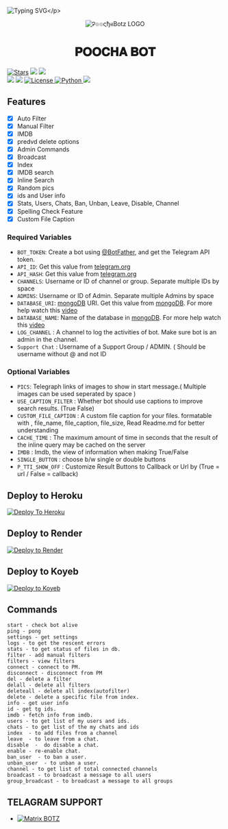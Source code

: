 ![Typing SVG](https://readme-typing-svg.herokuapp.com/?lines=𝑇𝐻𝐼𝑆+𝐼𝑆+Ꭾ๏๏ςђค+𝐵𝑂𝑇!;𝐶𝑅𝐸𝐴𝑇𝐸𝐷+𝐵𝑌+𝑀_𝑀𝑂𝑉𝐼𝐸𝑆_𝟮𝟯𓅥;𝐴+𝑃𝑂𝑊𝐸𝑅𝐹𝑈𝐿𝐿+𝑇𝐺+𝐴𝑈𝑇𝑂𝐹𝐼𝐿𝑇𝐸𝑅+𝐵𝑂𝑇!)</p>
<p align="center">
  <img src="https://telegra.ph/file/c5ae0bad71b171f7d30ef.jpg" alt="Ꭾ๏๏ςђคBotz LOGO">
</p>
<h1 align="center">
  <b> 𝐏𝐎𝐎𝐂𝐇𝐀 𝐁𝐎𝐓</b>
</h1>

<a href="https://github.com/matrixbotz0/PETER-PARKER-BOT"><img src="https://img.shields.io/github/stars/matrixbotz0/PETER-PARKER-BOT?color=black&logo=github&logoColor=black&style=for-the-badge" alt="Stars" /></a>
<a href="https://github.com/matrixbotz0/PETER-PARKER-BOT/network/members"> <img src="https://img.shields.io/github/forks/matrixbotz0/PETER-PARKER-BOT?color=black&logo=github&logoColor=black&style=for-the-badge" /></a>
<a href="https://github.com/matrixbotz0/PETER-PARKER-BOT"> <img src="https://img.shields.io/github/repo-size/matrixbotz0/PETER-PARKER-BOT?color=skyblue&logo=github&logoColor=blue&style=for-the-badge" /></a>   
<a href="https://github.com/matrixbotz0/PETER-PARKER-BOT/commit/main"> <img src="https://img.shields.io/github/last-commit/matrixbotz0/PETER-PARKER-BOT?color=black&logo=github&logoColor=black&style=for-the-badge" /></a>
<a href="https://github.com/matrixbotz0/PETER-PARKER-BOT"> <img src="https://img.shields.io/github/contributors/matrixbotz0/PETER-PARKER-BOT?color=skyblue&logo=github&logoColor=blue&style=for-the-badge" /></a>
<a href="https://github.com/matrixbotz0/PETER-PARKER-BOT/blob/main/LICENSE"> <img src="https://img.shields.io/badge/License- GPL 2.0 license -blueviolet?style=for-the-badge" alt="License" /> </a>
<a href="https://www.python.org/"> <img src="https://img.shields.io/badge/Written%20in-Python-skyblue?style=for-the-badge&logo=python" alt="Python" /> </a>
<a href="https://pypi.org/project/Pyrogram/"> <img src="https://img.shields.io/pypi/v/pyrogram?color=white&label=pyrogram&logo=python&logoColor=blue&style=for-the-badge" /></a>


## Features

- [x] Auto Filter
- [x] Manual Filter
- [x] IMDB
- [x] predvd delete options
- [x] Admin Commands
- [x] Broadcast
- [x] Index
- [x] IMDB search
- [x] Inline Search
- [x] Random pics
- [x] ids and User info 
- [x] Stats, Users, Chats, Ban, Unban, Leave, Disable, Channel
- [x] Spelling Check Feature
- [x] Custom File Caption

### Required Variables
* `BOT_TOKEN`: Create a bot using [@BotFather](https://telegram.dog/BotFather), and get the Telegram API token.
* `API_ID`: Get this value from [telegram.org](https://my.telegram.org/apps)
* `API_HASH`: Get this value from [telegram.org](https://my.telegram.org/apps)
* `CHANNELS`: Username or ID of channel or group. Separate multiple IDs by space
* `ADMINS`: Username or ID of Admin. Separate multiple Admins by space
* `DATABASE_URI`: [mongoDB](https://www.mongodb.com) URI. Get this value from [mongoDB](https://www.mongodb.com). For more help watch this [video](https://youtu.be/1G1XwEOnxxo)
* `DATABASE_NAME`: Name of the database in [mongoDB](https://www.mongodb.com). For more help watch this [video](https://youtu.be/1G1XwEOnxxo)
* `LOG_CHANNEL` : A channel to log the activities of bot. Make sure bot is an admin in the channel.
* `Support Chat` : Username of a Support Group / ADMIN. ( Should be username without @ and not ID
### Optional Variables
* `PICS`: Telegraph links of images to show in start message.( Multiple images can be used seperated by space )
* `USE_CAPTION_FILTER` : Whether bot should use captions to improve search results. (True False)
* `CUSTOM_FILE_CAPTION` : A custom file caption for your files. formatable with , file_name, file_caption, file_size, Read Readme.md for better understanding
* `CACHE_TIME` : The maximum amount of time in seconds that the result of the inline query may be cached on the server
* `IMDB` : Imdb, the view of information when making True/False
* `SINGLE_BUTTON` : choose b/w single or double buttons 
* `P_TTI_SHOW_OFF` : Customize Result Buttons to Callback or Url by (True = url / False = callback)

## Deploy to Heroku 

[![Deploy To Heroku](https://www.herokucdn.com/deploy/button.svg)](https://heroku.com/deploy?template=https://github.com/matrixbotz0/PETER-PARKER-BOT)

## Deploy to Render

[![Deploy to Render](https://render.com/images/deploy-to-render-button.svg)](https://render.com/deploy?repo=https://github.com/matrixbotz0/PETER-PARKER-BOT)

## Deploy to Koyeb

[![Deploy to Koyeb](https://www.koyeb.com/static/images/deploy/button.svg)](https://app.koyeb.com/deploy?type=git&repository=github.com/PETER-PARKER-BOT&env[BOT_TOKEN]&env[API_ID]&env[API_HASH]&env[ADMIN]&env[DB_URL]&env[DB_NAME]=PETER-PARKER-botz&env[FORCE_SUB]&env[START_PIC]&env[PORT]=8080&run_command=python%20bot.py&branch=main&name=PETER-PARKER) 
## Commands
```
start - check bot alive
ping - pong
settings - get settings 
logs - to get the rescent errors
stats - to get status of files in db.
filter - add manual filters
filters - view filters
connect - connect to PM.
disconnect - disconnect from PM
del - delete a filter
delall - delete all filters
deleteall - delete all index(autofilter)
delete - delete a specific file from index.
info - get user info
id - get tg ids.
imdb - fetch info from imdb.
users - to get list of my users and ids.
chats - to get list of the my chats and ids 
index  - to add files from a channel
leave  - to leave from a chat.
disable  -  do disable a chat.
enable - re-enable chat.
ban_user  - to ban a user.
unban_user  - to unban a user.
channel - to get list of total connected channels
broadcast - to broadcast a message to all users
group_broadcast - to broadcast a message to all groups
```

## TELAGRAM SUPPORT 

* [![Matrix BOTZ](https://img.shields.io/static/v1?label=MATRIX&message=BOTZ&color=critical)](https://t.me/Malayali_No2)

